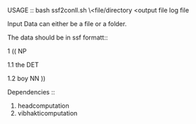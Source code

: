 
USAGE :: bash ssf2conll.sh \\<file/directory <output file log file

Input Data can either be a file or a folder.

The data should be in ssf formatt::

1	((	NP	<fs name='NP' drel='rel:head'>

1.1	the	DET	<fs af='the,det,,,,,,,' name='the'>

1.2	boy	NN	<fs af='boy,n,,,,,,,' name='boy'>
	))		

Dependencies ::

1. headcomputation
2. vibhakticomputation

